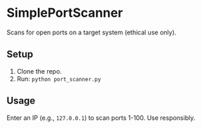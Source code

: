 # SimplePortScanner

Scans for open ports on a target system (ethical use only).

## Setup

1. Clone the repo.
2. Run: `python port_scanner.py`

## Usage

Enter an IP (e.g., `127.0.0.1`) to scan ports 1-100. Use responsibly.
